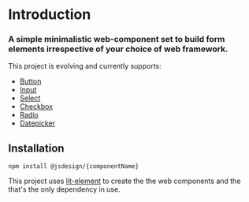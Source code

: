# Introduction

### A simple minimalistic web-component set to build form elements irrespective of your choice of web framework.

This project is evolving and currently supports:

* [Button](components/button.md)
* [Input](components/input.md)
* [Select](components/select.md)
* [Checkbox](components/checkbox.md)
* [Radio](components/radio.md)
* [Datepicker](components/datepicker.md)

## Installation

```text
npm install @jsdesign/{componentName}
```

This project uses [lit-element](https://lit-element.polymer-project.org/) to create the the web components and the that's the only dependency in use.

